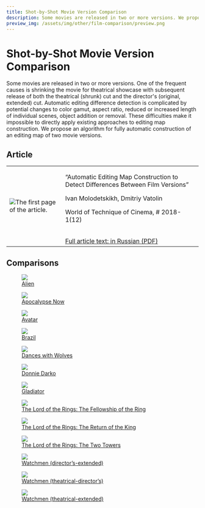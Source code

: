 ```yaml
---
title: Shot-by-Shot Movie Version Comparison
description: Some movies are released in two or more versions. We propose an algorithm for fully automatic construction of an editing map of two movie versions.
preview_img: /assets/img/other/film-comparison/preview.png
---
```


<link rel="stylesheet" type="text/css" href="/assets/css/other/film-comparison/style.css">

# Shot-by-Shot Movie Version Comparison

Some movies are released in two or more versions. One of the frequent causes is
shrinking the movie for theatrical showcase with subsequent release of both the
theatrical (shrunk) cut and the director's (original, extended) cut. Automatic
editing difference detection is complicated by potential changes to color
gamut, aspect ratio, reduced or increased length of individual scenes, object
addition or removal. These difficulties make it impossible to directly apply
existing approaches to editing map construction. We propose an algorithm for
fully automatic construction of an editing map of two movie versions.

## Article

<table id="article">
    <tbody>
        <tr>
            <td>
                <img alt="The first page of the article." src="/assets/img/other/film-comparison/article-preview.png">
            </td>
            <td>
                <p>“Automatic Editing Map Construction to Detect Differences Between Film Versions”</p>
                <p>Ivan Molodetskikh, Dmitriy Vatolin</p>
                <p>World of Technique of Cinema, # 2018-1(12)</p>
                <br>
                <a href="https://storage.videoprocessing.ai/compression/video-beta/video-diff/article.pdf">Full article text: in Russian (PDF)</a>
            </td>
        </tr>
    </tbody>
</table>

## Comparisons

<div id="film-table">
    <div>
        <a href="film-comparison-alien.html">
            <figure>
                <img src="/assets/img/other/film-comparison/alien/poster.jpg">
                <figcaption>Alien</figcaption>
            </figure>
        </a>
    </div>
    <div>
        <a href="film-comparison-apocalypse-now.html">
            <figure>
                <img src="/assets/img/other/film-comparison/apocalypse-now/poster.jpg">
                <figcaption>Apocalypse Now</figcaption>
            </figure>
        </a>
    </div>
    <div>
        <a href="film-comparison-avatar.html">
            <figure>
                <img src="/assets/img/other/film-comparison/avatar/poster.jpg">
                <figcaption>Avatar</figcaption>
            </figure>
        </a>
    </div>
    <div>
        <a href="film-comparison-brazil.html">
            <figure>
                <img src="/assets/img/other/film-comparison/brazil/poster.jpg">
                <figcaption>Brazil</figcaption>
            </figure>
        </a>
    </div>
    <div>
        <a href="film-comparison-dances-with-wolves.html">
            <figure>
                <img src="/assets/img/other/film-comparison/dances-with-wolves/poster.jpg">
                <figcaption>Dances with Wolves</figcaption>
            </figure>
        </a>
    </div>
    <div>
        <a href="film-comparison-donnie-darko.html">
            <figure>
                <img src="/assets/img/other/film-comparison/donnie-darko/poster.jpg">
                <figcaption>Donnie Darko</figcaption>
            </figure>
        </a>
    </div>
    <div>
        <a href="film-comparison-gladiator.html">
            <figure>
                <img src="/assets/img/other/film-comparison/gladiator/poster.jpg">
                <figcaption>Gladiator</figcaption>
            </figure>
        </a>
    </div>
    <div>
        <a href="film-comparison-lotr-fotr.html">
            <figure>
                <img src="/assets/img/other/film-comparison/lotr-fotr/poster.jpg">
                <figcaption>The Lord of the Rings: The Fellowship of the Ring</figcaption>
            </figure>
        </a>
    </div>
    <div>
        <a href="film-comparison-lotr-rotk.html">
            <figure>
                <img src="/assets/img/other/film-comparison/lotr-rotk/poster.jpg">
                <figcaption>The Lord of the Rings: The Return of the King</figcaption>
            </figure>
        </a>
    </div>
    <div>
        <a href="film-comparison-lotr-tt.html">
            <figure>
                <img src="/assets/img/other/film-comparison/lotr-tt/poster.jpg">
                <figcaption>The Lord of the Rings: The Two Towers</figcaption>
            </figure>
        </a>
    </div>
    <div>
        <a href="film-comparison-watchmen-d-e.html">
            <figure>
                <img src="/assets/img/other/film-comparison/watchmen/poster.jpg">
                <figcaption>Watchmen (director’s-extended)</figcaption>
            </figure>
        </a>
    </div>
    <div>
        <a href="film-comparison-watchmen-t-d.html">
            <figure>
                <img src="/assets/img/other/film-comparison/watchmen/poster.jpg">
                <figcaption>Watchmen (theatrical-director’s)</figcaption>
            </figure>
        </a>
    </div>
    <div>
        <a href="film-comparison-watchmen-t-e.html">
            <figure>
                <img src="/assets/img/other/film-comparison/watchmen/poster.jpg">
                <figcaption>Watchmen (theatrical-extended)</figcaption>
            </figure>
        </a>
    </div>
</div>
